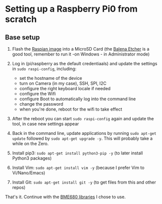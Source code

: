 # Setting up a Raspberry Pi0 from scratch

## Base setup

1. Flash the [Raspian image](https://www.raspberrypi.org/downloads/raspbian/) into a MicroSD Card (the [Balena Etcher](https://www.balena.io/etcher/) is a good tool, remember to run it -on Windows - in Administrator mode)
2. Log in (pi/raspberry as the default credentiaals) and update the settings in `sudo raspi-config`, including:
    - set the hostname of the device
    - turn on Camera (in my case), SSH, SPI, I2C
    - configure the right keyboard locale if needed
    - configure the Wifi
    - configure Boot to automatically log into the command line
    - change the password
    - when you're done, reboot for the wifi to take effect

3. After the reboot you can start `sudo raspi-config` again and update the tool, in case new settings appear
4. Back in the command line, update applications by running  `sudo apt-get update` followed by `sudo apt-get upgrade -y`. This will probably take a while on the Zero.
5. Install pip3: `sudo apt-get install python3-pip -y` (to later install Python3 packages)
6. Install Vim: `sudo apt-get install vim -y` (because I prefer Vim to Vi/Nano/Emacs)
7. Install Git: `sudo apt-get install git -y` (to get files from this and other repos)

That's it. Continue with the [BME680 libraries](BME680Setup.md) I chose to use.
